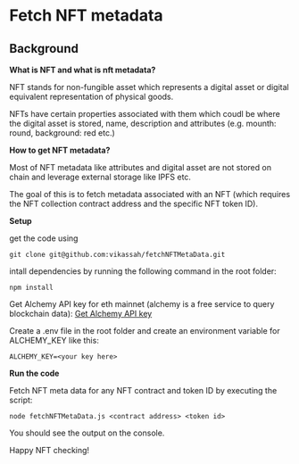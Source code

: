 # Fetch NFT metadata 

## Background

**What is NFT and what is nft metadata?**

NFT stands for non-fungible asset which represents a digital asset or digital equivalent representation of physical goods.

NFTs have certain properties associated with them which coudl be where the digital asset is stored, name, description and attributes (e.g. mounth: round, background: red etc.)

**How to get NFT metadata?**

Most of NFT metadata like attributes and digital asset are not stored on chain and leverage external storage like IPFS etc.

The goal of this is to fetch metadata associated with an NFT (which requires the NFT collection contract address and the specific NFT token ID). 

**Setup**

get the code using

`git clone git@github.com:vikassah/fetchNFTMetaData.git`

intall dependencies by running the following command in the root folder:

`npm install`

Get Alchemy API key for eth mainnet (alchemy is a free service to query blockchain data):
[Get Alchemy API key](https://medium.com/alchemy-api/getting-started-with-ethereum-development-using-alchemy-c3d6a45c567f)

Create a .env file in the root folder and create an environment variable for ALCHEMY_KEY like this:

`ALCHEMY_KEY=<your key here>`

**Run the code**

Fetch NFT meta data for any NFT contract and token ID by executing the script:

`node fetchNFTMetaData.js <contract address> <token id>`

You should see the output on the console.

Happy NFT checking!
